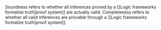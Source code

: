---
---

Soundness refers to whether all inferences proved by a [[Logic frameworks formalize truth|proof system]] are actually valid. Completeness refers to whether all valid inferences are provable through a [[Logic frameworks formalize truth|proof system]].